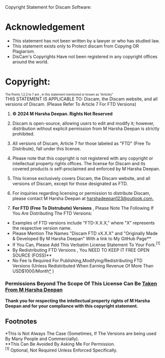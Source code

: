 Copyright Statement for Discam Software:
# Acknowledgement
- This statement has not been written by a lawyer or who has studied law.
- This statement exists only to Protect discam from Copying OR Plagiarism.
- DisCam's Copyrights Have not been registered in any copyright offices around the world.

# Copyright:
<sub><sup> The Points 1,2,3 to 7 are , in this statement mentioned or known as "Articles" </sup></sub>  
THIS STATEMENT IS APPLICABLE TO: Discam, the Discam website, and all versions of Discam. (Please Refer To Article 7 For FTD Versions)

1. **© 2024 M Harsha Deepan. Rights Not Reserved**

2. Discam is open-source, allowing users to edit and modify it; however, distribution without explicit permission from M Harsha Deepan is strictly prohibited.

3. All versions of Discam, Article 7 for those labeled as "FTD" (Free To Distribute), fall under this license.

4. Please note that this copyright is not registered with any copyright or intellectual property rights offices. The license for Discam and its covered products is self-proclaimed and enforced by M Harsha Deepan.

5. This license exclusively covers Discam, the Discam website, and all versions of Discam, except for those designated as FTD.

6. For inquiries regarding licensing or permission to distribute Discam, please contact M Harsha Deepan at [harshadeepan123@outlook.com.](mailto:harshadeepan123@outlook.com)

7. **For FTD (Free To Distrubute) Versions** ,
Please Note The Following If You Are Distributing The FTD Versions:
-  Examples of FTD versions include "FTD-X.X.X," where "X" represents the respective version name.
- Please Mention The Names "Discam FTD vX.X.X" and "Originally Made & Developed By M Harsha Deepan" With a link to My GitHub Page**
- If You Can, Please Add This Verbatim License Statement To Your Fork.<sup>[1]</sup>
- By Redistributing FTD Versions , You NEED TO KEEP IT FREE OPEN SOURCE (FOSS)**
- No Fee Is Required For Publishing,Modifying/Redistributing FTD Versions (Unless Redistributed When Earning Revenue Of More Than USD$1000/Month[*](https://github.com/deepanharsha/DisCam/?tab=License-1-ov-file#footnotes) )

### Permissions Beyond The Scope Of This License Can Be [Taken From M Harsha Deepan](mailto:harshadeepan123@outlook.com)

**Thank you for respecting the intellectual property rights of M Harsha Deepan and for your compliance with this copyright statement.**

## Footnotes
*This is Not Always The Case (Sometimes, If The Versions are being used By Many People and Commercially).  
**This Can Be Avoided By Asking Me For Permission.  
<sup>[1]</sup> Optional, Not Required Unless Enforced Specifically.  

